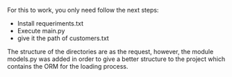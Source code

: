 For this to work, you only need follow the next steps:
- Install requeriments.txt
- Execute main.py
- give it the path of customers.txt

The structure of the directories are as the request, however, the module models.py was added in order to give a better structure to the project which contains the ORM for the loading process.